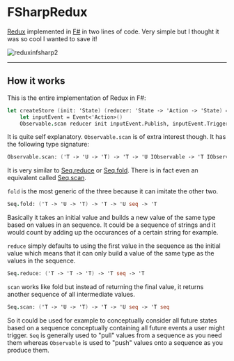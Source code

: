 # FSharpRedux
[Redux](https://redux.js.org/)
implemented in
[F#](https://fsharp.org/)
in two lines of code. Very simple but I thought it was so cool I wanted to save it!

![reduxinfsharp2](https://user-images.githubusercontent.com/38290734/52561446-b6e4cd00-2dfb-11e9-9fd7-5d3b892b6a2c.gif)

---
## How it works
This is the entire implementation of Redux in F#:
```fs
let createStore (init: 'State) (reducer: 'State -> 'Action -> 'State) =
    let inputEvent = Event<'Action>()
    Observable.scan reducer init inputEvent.Publish, inputEvent.Trigger
```
It is quite self explanatory. `Observable.scan` is of extra interest though. It has the following type signature:
```fs
Observable.scan: ('T -> 'U -> 'T) -> 'T -> 'U IObservable -> 'T IObservable
```
It is very similar to
[Seq.reduce](https://msdn.microsoft.com/visualfsharpdocs/conceptual/seq.reduce%5b%27t%5d-function-%5bfsharp%5d)
or
[Seq.fold](https://msdn.microsoft.com/visualfsharpdocs/conceptual/seq.fold%5b%27t%2c%27state%5d-function-%5bfsharp%5d). There is in fact even an equivalent called
[Seq.scan](https://msdn.microsoft.com/visualfsharpdocs/conceptual/seq.scan%5b%27t%2c%27state%5d-function-%5bfsharp%5d).

`fold` is the most generic of the three because it can imitate the other two.
```fs
Seq.fold: ('T -> 'U -> 'T) -> 'T -> 'U seq -> 'T
```
Basically it takes an initial value and builds a new value of the same type based on values in an sequence. It could be a sequence of strings and it would count by adding up the occurances of a certain string for example.

`reduce` simply defaults to using the first value in the sequence as the initial value which means that it can only build a value of the same type as the values in the sequence.
```fs
Seq.reduce: ('T -> 'T -> 'T) -> 'T seq -> 'T
```
`scan` works like fold but instead of returning the final value, it returns another sequence of all intermediate values.
```fs
Seq.scan: ('T -> 'U -> 'T) -> 'T -> 'U seq -> 'T seq
```
So it could be used for example to conceptually consider all future states based on a sequence conceptually containing all future events a user might trigger. `Seq` is generally used to "pull" values from a sequence as you need them whereas `Observable` is used to "push" values onto a sequence as you produce them.